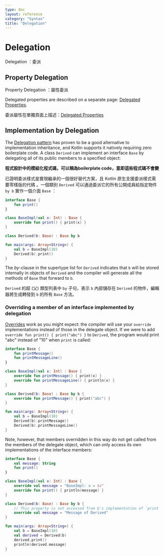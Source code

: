 ```yaml
---
type: doc
layout: reference
category: "Syntax"
title: "Delegation"
---
```


# Delegation

Delegation ：委派

## Property Delegation

Property Delegation ：屬性委派

Delegated properties are described on a separate page: [Delegated Properties](delegated-properties.md).

委派屬性在單獨頁面上描述：[Delegated Properties](delegated-properties.md)

## Implementation by Delegation

The [Delegation pattern](https://en.wikipedia.org/wiki/Delegation_pattern) has proven to be a good alternative to implementation inheritance, and Kotlin supports it natively requiring zero boilerplate code. A class `Derived` can implement an interface `Base` by delegating all of its public members to a specified object:

**程式設計中的模組化程式碼，可以稱為boilerplate code，意即這些程式碼不會變**

已證明委派樣式是實現繼承的一個很好替代方案，且 Kotlin 原生支援委派樣式需要零樣版的代碼 。一個類別 `Derived` 可以通過委派它的所有公開成員給指定物件 `by b` 實作一個介面 `Base` ：


``` kotlin
interface Base {
    fun print()
}

class BaseImpl(val x: Int) : Base {
    override fun print() { print(x) }
}

class Derived(b: Base) : Base by b

fun main(args: Array<String>) {
    val b = BaseImpl(10)
    Derived(b).print()
}
```

The *by*-clause in the supertype list for `Derived` indicates that `b` will be stored internally in objects 
of `Derived` and the compiler will generate all the methods of `Base` that forward to `b`.

`Derived` 的超 (父) 類型列表中 `by` 子句，表示 `b` 內部儲存在 `Derived` 的物件，編輯器將生成轉發到 `b` 的所有 `Base` 方法。

### Overriding a member of an interface implemented by delegation 

[Overrides](classes.html#overriding-methods) work as you might expect: the compiler will use your `override` 
implementations instead of those in the delegate object. If we were to add `override fun print() { print("abc") }` to 
`Derived`, the program would print "abc" instead of "10" when `print` is called:

<div class="sample" markdown="1" theme="idea">

``` kotlin
interface Base {
    fun printMessage()
    fun printMessageLine()
}

class BaseImpl(val x: Int) : Base {
    override fun printMessage() { print(x) }
    override fun printMessageLine() { println(x) }
}

class Derived(b: Base) : Base by b {
    override fun printMessage() { print("abc") }
}

fun main(args: Array<String>) {
    val b = BaseImpl(10)
    Derived(b).printMessage()
    Derived(b).printMessageLine()
}
```
</div>

Note, however, that members overridden in this way do not get called from the members of the 
delegate object, which can only access its own implementations of the interface members:

<div class="sample" markdown="1" theme="idea">

``` kotlin
interface Base {
    val message: String
    fun print()
}

class BaseImpl(val x: Int) : Base {
    override val message = "BaseImpl: x = $x"
    override fun print() { println(message) }
}

class Derived(b: Base) : Base by b {
    // This property is not accessed from b's implementation of `print`
    override val message = "Message of Derived"
}

fun main(args: Array<String>) {
    val b = BaseImpl(10)
    val derived = Derived(b)
    derived.print()
    println(derived.message)
}
```
</div>
